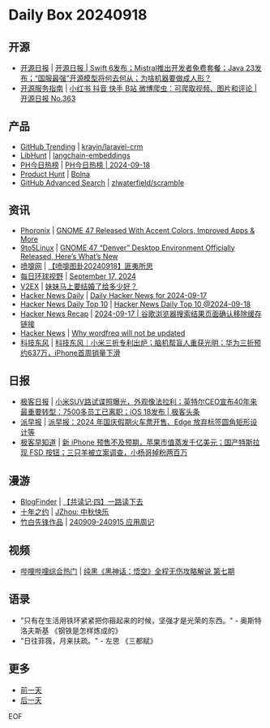 # Daily Box 20240918

## 开源
- [开源日报](https://www.oschina.net/news/column?columnId=25) | [开源日报 | Swift 6发布；Mistral推出开发者免费套餐；Java 23发布；“国服最强”开源模型将何去何从；为啥机器要做成人形？](https://www.oschina.net/news/312495)
- [开源服务指南](https://osguider.com/blog/) | [小红书 抖音 快手 B站 微博爬虫：可爬取视频、图片和评论 | 开源日报 No.363](https://osguider.com/blog/post/daily/daily-363/)

## 产品
- [GitHub Trending](https://github.com/trending?since=daily) | [krayin/laravel-crm](https://github.com/krayin/laravel-crm)
- [LibHunt](https://www.libhunt.com/) | [langchain-embeddings](https://www.libhunt.com/r/langchain-embeddings)
- [PH今日热榜](https://decohack.com/category/producthunt/) | [PH今日热榜 | 2024-09-18](https://decohack.com/producthunt-daily-2024-09-18/)
- [Product Hunt](https://www.producthunt.com) | [Bolna](https://www.producthunt.com/posts/bolna)
- [GitHub Advanced Search](https://github.com/search/advanced) | [zlwaterfield/scramble](https://github.com/zlwaterfield/scramble)

## 资讯
- [Phoronix](https://www.phoronix.com/) | [GNOME 47 Released With Accent Colors, Improved Apps & More](https://www.phoronix.com/news/GNOME-47-Released)
- [9to5Linux](https://9to5linux.com/) | [GNOME 47 &#8220;Denver&#8221; Desktop Environment Officially Released, Here&#8217;s What&#8217;s New](https://9to5linux.com/gnome-47-denver-desktop-environment-officially-released-heres-whats-new)
- [喷嚏网](http://www.dapenti.com/blog/blog.asp?subjectid=70&name=xilei) | [【喷嚏图卦20240918】匪夷所思](http://www.dapenti.com/blog/more.asp?name=xilei&id=181231)
- [每日环球视野](https://idai.ly/) | [September 17, 2024](http://m.idai.ly/se/a193iG?1726502400)
- [V2EX](https://www.v2ex.com/) | [妹妹马上要结婚了给多少好？](https://www.v2ex.com/t/1073643)
- [Hacker News Daily](https://www.daemonology.net/hn-daily/) | [Daily Hacker News for 2024-09-17](https://www.daemonology.net/hn-daily/2024-09-17.html)
- [Hacker News Daily Top 10](https://github.com/headllines/hackernews-daily) | [Hacker News Daily Top 10 @2024-09-18](https://github.com/headllines/hackernews-daily/issues/1531)
- [Hacker News Recap](https://www.xiaoyuzhoufm.com/podcast/6456fdfc0a8e51c73e68d0cd) | [2024-09-17 | 谷歌浏览器搜索结果页面确认移除缓存链接](https://www.xiaoyuzhoufm.com/episode/66e8ed0b3a5ff0a0caea61e3)
- [Hacker News](https://news.ycombinator.com/front) | [Why wordfreq will not be updated](https://news.ycombinator.com/item?id=41578483)
- [科技东风](https://m.smzdm.com/tag/tn0400v/) | [科技东风｜小米三折专利出炉；脑机帮盲人重获光明；华为三折预约637万，iPhone首周销量下滑](https://post.m.smzdm.com/p/agqe98km/)

## 日报
- [极客日报](https://blog.csdn.net/csdngeeknews) | [小米SUV路试谍照曝光，外观像法拉利；英特尔CEO宣布40年来最重要转型：7500多员工已离职；iOS 18发布 | 极客头条](https://blog.csdn.net/weixin_39786569/article/details/142328228)
- [派早报](https://sspai.com/tag/%E6%B4%BE%E6%97%A9%E6%8A%A5) | [派早报：2024 年国庆假期火车票开售、Edge 放弃标签圆角矩形设计等](https://sspai.com/post/92350)
- [极客早知道](https://www.geekpark.net/column/74) | [新 iPhone 预售不及预期，苹果市值蒸发千亿美元；国产特斯拉现 FSD 按钮；三只羊被立案调查，小杨哥掉粉两百万](https://www.geekpark.net/news/340730)

## 漫游
- [BlogFinder](https://bf.zzxworld.com/) | [【共读记·四】一路读下去](http://www.qncd.com/?p=10577&utm_source=blogfinder)
- [十年之约](https://www.foreverblog.cn/feeds.html) | [JZhou: 中秋快乐](https://joojen.com/archives/7799.html)
- [竹白先锋作品](https://www.zhubai.wiki/) | [240909-240915 应用周记](https://open.zhubai.wiki/a/l/t/z/pl/flyhink/2448142101829980160)

## 视频
- [哔哩哔哩综合热门](https://www.bilibili.com/v/popular/all/) | [纯黑《黑神话：悟空》全程无伤攻略解说 第七期](https://b23.tv/BV1jJtGedEkF)

## 语录
- "只有在生活用铁环紧紧把你箍起来的时候，坚强才是光荣的东西。" - 奥斯特洛夫斯基 《钢铁是怎样炼成的》
- "日往菲薇，月来扶疏。" - 左思 《三都赋》

## 更多
- [前一天](daily-box-20240917.md)
- [后一天](daily-box-20240919.md)

EOF